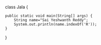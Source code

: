 class Jala {
	
	public static void main(String[] args) {
		String name="Sai Yeshwanth Reddy";
		System.out.println(name.indexOf('R'));
	}
}
